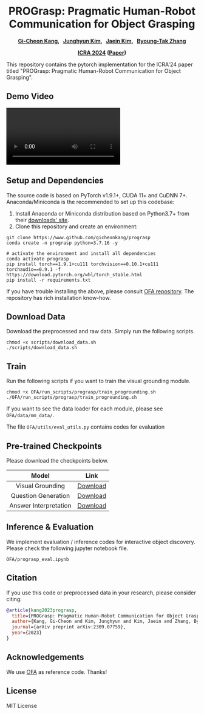 <div align="center">
<h1>PROGrasp: Pragmatic Human-Robot Communication for Object Grasping</h1>

**[Gi-Cheon Kang][2], &nbsp; [Junghyun Kim][3], &nbsp; [Jaein Kim][4], &nbsp; [Byoung-Tak Zhang][5]** <br>

**[ICRA 2024][6] ([Paper][1])**
</div>

This repository contains the pytorch implementation for the ICRA'24 paper titled "PROGrasp: Pragmatic Human-Robot Communication for Object Grasping".





## Demo Video
<video autoplay="true" loop="true" src="https://github.com/gicheonkang/prograsp/assets/23380257/5df0071c-26a0-45f5-872b-1c7b7ba6536c"></video>



Setup and Dependencies
----------------------
The source code is based on PyTorch v1.9.1+, CUDA 11+ and CuDNN 7+. Anaconda/Miniconda is the recommended to set up this codebase: <br>

1. Install Anaconda or Miniconda distribution based on Python3.7+ from their [downloads' site][8].
2. Clone this repository and create an environment:

```shell
git clone https://www.github.com/gicheonkang/prograsp
conda create -n prograsp python=3.7.16 -y

# activate the environment and install all dependencies
conda activate prograsp
pip install torch==1.9.1+cu111 torchvision==0.10.1+cu111 torchaudio==0.9.1 -f https://download.pytorch.org/whl/torch_stable.html
pip install -r requirements.txt
```

If you have trouble installing the above, please consult [OFA repository][7]. The repository has rich installation know-how.  



Download Data
----------------------
Download the preprocessed and raw data. Simply run the following scripts. 
```shell
chmod +x scripts/download_data.sh
./scripts/download_data.sh
```


Train
----------------------
Run the following scripts if you want to train the visual grounding module. 
```shell
chmod +x OFA/run_scripts/prograsp/train_progrounding.sh
./OFA/run_scripts/prograsp/train_progrounding.sh
```

If you want to see the data loader for each module, please see `OFA/data/mm_data/`.

The file `OFA/utils/eval_utils.py` contains codes for evaluation 



Pre-trained Checkpoints
--------------------------------------
Please download the checkpoints below.

| Model | Link |
|:-------:|:---------:|
|Visual Grounding | [Download](https://www.dropbox.com/scl/fi/61b3ty5d8xzunqc9rmubb/vg.pt?rlkey=3sd8yjmlg6e8t4jwwauv9j1he&dl=0)|
|Question Generation |[Download](https://www.dropbox.com/scl/fi/qiehwcmcwxgl0c1ayjwod/q_gen.pt?rlkey=s89qkvavw8bbslc00we2n23a3&dl=0)|
|Answer Interpretation | [Download](https://www.dropbox.com/scl/fi/x4lasshsixnovwa6sktju/a_int.pt?rlkey=3w6nze2w82th2fd8o2s72gdi2&dl=0)|


Inference & Evaluation
--------------------------------------
We implement evaluation / inference codes for interactive object discovery. Please check the following jupyter notebook file.
```shell
OFA/prograsp_eval.ipynb
```


Citation
-----------------------------
If you use this code or preprocessed data in your research, please consider citing:
```bibtex
@article{kang2023prograsp,
  title={PROGrasp: Pragmatic Human-Robot Communication for Object Grasping},
  author={Kang, Gi-Cheon and Kim, Junghyun and Kim, Jaein and Zhang, Byoung-Tak},
  journal={arXiv preprint arXiv:2309.07759},
  year={2023}
}
```

Acknowledgements
-----------------
We use [OFA][7] as reference code. Thanks!


License
-------
MIT License





[1]: https://arxiv.org/abs/2309.07759
[2]: https://gicheonkang.com
[3]: https://jhkim-snu.github.io
[4]: https://bi.snu.ac.kr/
[5]: https://bi.snu.ac.kr/~btzhang/
[6]: https://2024.ieee-icra.org
[7]: https://github.com/OFA-Sys/OFA
[8]: https://conda.io/docs/user-guide/install/download.html
